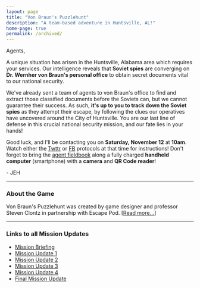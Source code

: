 ```yaml
---
layout: page
title: "Von Braun's Puzzlehunt"
description: "A team-based adventure in Huntsville, AL!"
home-page: true
permalink: /archived/
---
```


Agents,

A unique situation has arisen in the Huntsville, Alabama area which
requires your services. Our intelligence reveals that **Soviet spies**
are converging on **Dr. Wernher von Braun's personal office** to obtain
secret documents vital to our national security.

We've already sent a team of agents to von Braun's office to find and extract
those classified documents before the Soviets can, but we cannot
guarantee their success. As such, **it's up to you to track down the Soviet
spies** as they attempt their escape, by following the clues
our operatives have uncovered around the City of Huntsville. You are our
last line of defense in this crucial national security mission,
and our fate lies in your hands!

Good luck, and I'll be contacting you on
**Saturday, November 12** at **10am**. Watch either the
[Twttr](http://twitter.com/EscapePodGame) or
[FB](http://fb.com/EscapePodGame) protocols at that time for instructions!
Don't forget to bring the
[agent fieldbook](/archived-escape-pod-puzzlehunt-2016.pdf)
along a fully charged
**handheld computer** (smartphone) with a **camera** and **QR Code reader**!

\- JEH

---

### About the Game

Von Braun's Puzzlehunt was created by game designer and professor
Steven Clontz in partnership with Escape Pod. [[Read more...](/about/)]

---

### Links to all Mission Updates

* [Mission Briefing](/updates/78234592/toftoy/)
* [Mission Update 1](/updates/27293401/vbc/)
* [Mission Update 2](/updates/89001283/lowe-mill/)
* [Mission Update 3](/updates/11291005/brahan-spring/)
* [Mission Update 4](/updates/73629102/joe-davis-stadium/)
* [Final Mission Update](/updates/12945078/escape-pod/)

